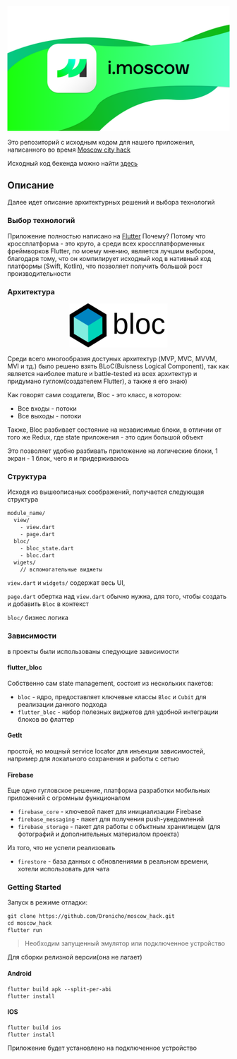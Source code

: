 ![App Logo][]

Это репозиторий с исходным кодом для нашего приложения, написанного во время [Moscow city hack](https://moscityhack.innoagency.ru)

Исходный код бекенда можно найти [здесь](https://github.com/semyon-dev/i.moscow)

## Описание

Далее идет описание архитектурных решений и выбора технологий

### Выбор технологий

Приложение полностью написано на [Flutter](https://flutter.dev)
Почему? Потому что кроссплатформа - это круто, а среди всех кроссплатформенных фреймворков Flutter, по моему мнению, является лучшим выбором,
благодаря тому, что он компилирует исходный код в нативный код платформы (Swift, Kotlin), что позволяет получить большой рост производительности

### Архитектура

<a href="https://bloclibrary.dev/#/">
  <p align="center">
    <img src="https://raw.githubusercontent.com/felangel/bloc/master/docs/assets/bloc_logo_full.png" height="100" alt="Bloc" />
  </p>
</a>
Среди всего многообразия достуных архитектур (MVP, MVC, MVVM, MVI и тд.) было решено взять BLoC(Buisness Logical Component), так как является наиболее mature и battle-tested из всех архитектур и придумано гуглом(создателем Flutter), а также я его знаю)

Как говорят сами создатели, Bloc - это класс, в котором:
* Все входы - потоки
* Все выходы - потоки

Также, Bloc разбивает состояние на независимые блоки, в отличии от того же Redux, где state приложения - это один большой объект

Это позволяет удобно разбивать приложение на логические блоки, 1 экран - 1 блок, чего я и придерживаюсь

### Структура
Исходя из вышеописаных соображений, получается следующая структура
```
module_name/
  view/
    - view.dart
    - page.dart
  bloc/
    - bloc_state.dart
    - bloc.dart
  wigets/
    // вспомогательные виджеты
```
`view.dart` и `widgets/` содержат весь UI,

`page.dart` обертка над `view.dart` обычно нужна, для того, чтобы создать и добавить `Bloc` в контекст

`bloc/` бизнес логика
### Зависимости
в проекты были использованы следующие зависимости

#### flutter_bloc
Собственно сам state management, состоит из нескольких пакетов:
* `bloc` - ядро, предоставляет ключевые классы `Bloc` и `Cubit` для реализации данного подхода
* `flutter_bloc` - набор полезных виджетов для удобной интеграции блоков во флаттер
#### GetIt
простой, но мощный service locator для инъекции зависимостей, например для локального сохранения и работы с сетью
#### Firebase
Еще одно гугловское решение, платформа разработки мобильных приложений с огромным функционалом
* `firebase_core` - ключевой пакет для инициализации Firebase
* `firebase_messaging` - пакет для получения push-уведомлений
* `firebase_storage` - пакет для работы с объктным хранилищем (для фотографий и дополнительных материалом проекта)

Из того, что не успели реализовать
* `firestore` - база данных с обновлениями в реальном времени, хотели использовать для чата

[app logo]: https://github.com/Dronicho/moscow_hack/blob/master/images/title.png
### Getting Started
Запуск в режиме отладки:
```
git clone https://github.com/Dronicho/moscow_hack.git
cd moscow_hack
flutter run
```
> Необходим запущенный эмулятор или подключенное устройство

Для сборки релизной версии(она не лагает)
#### Android
```
flutter build apk --split-per-abi
flutter install
```
#### IOS
```
flutter build ios
flutter install
```
Приложение будет установлено на подключенное устройство

